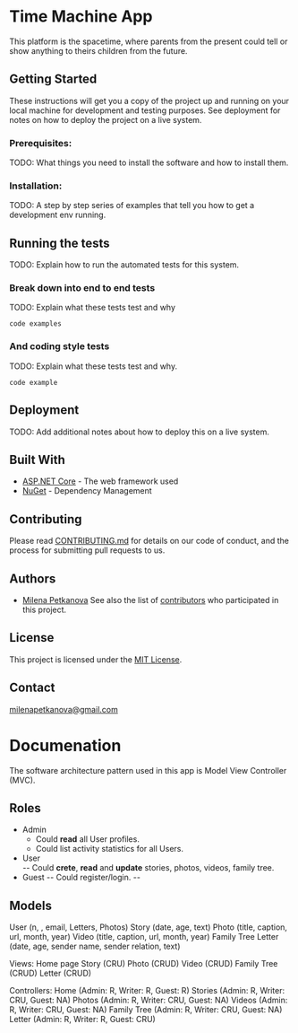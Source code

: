 # Time Machine App

This platform is the spacetime, where parents from the present could tell or show anything to theirs children from the future.

## Getting Started
These instructions will get you a copy of the project up and running on your local machine for development and testing purposes. See deployment for notes on how to deploy the project on a live system.

### Prerequisites:
TODO: What things you need to install the software and how to install them.

### Installation:
TODO: A step by step series of examples that tell you how to get a development env running.

## Running the tests
TODO: Explain how to run the automated tests for this system.

### Break down into end to end tests
TODO: Explain what these tests test and why
```
code examples
```

### And coding style tests
TODO: Explain what these tests test and why.
```
code example
```

## Deployment
TODO: Add additional notes about how to deploy this on a live system.

## Built With
- [ASP.NET Core](https://www.asp.net/core/overview/aspnet-vnext) - The web framework used
- [NuGet](https://www.nuget.org/) - Dependency Management

## Contributing
Please read [CONTRIBUTING.md]() for details on our code of conduct, and the process for submitting pull requests to us.

## Authors
- [Milena Petkanova](https://github.com/MilenaPetkanova)
See also the list of [contributors](https://github.com/MilenaPetkanova/time-machine-app/graphs/contributors) who participated in this project.

## License
This project is licensed under the [MIT License](https://opensource.org/licenses/MIT).

## Contact
milenapetkanova@gmail.com

# Documenation
The software architecture pattern used in this app is Model View Controller (MVC).

## Roles
- Admin 
  - Could **read** all User profiles.
  - Could list activity statistics for all Users.
- User  
-- Could **crete**, **read** and **update** stories, photos, videos, family tree. 
- Guest 
-- Could register/login.
-- 

## Models
User (n, , email, Letters, Photos) 
Story (date, age, text)
Photo (title, caption, url, month, year)
Video (title, caption, url, month, year)
Family Tree 
Letter (date, age, sender name, sender relation, text)

Views:
Home page 
Story (CRU)
Photo (CRUD)
Video (CRUD)
Family Tree (CRUD)
Letter (CRUD)

Controllers:
Home (Admin: R, Writer: R, Guest: R)
Stories (Admin: R, Writer: CRU, Guest: NA)
Photos (Admin: R, Writer: CRU, Guest: NA)
Videos (Admin: R, Writer: CRU, Guest: NA)
Family Tree (Admin: R, Writer: CRU, Guest: NA)
Letter (Admin: R, Writer: R, Guest: CRU)




